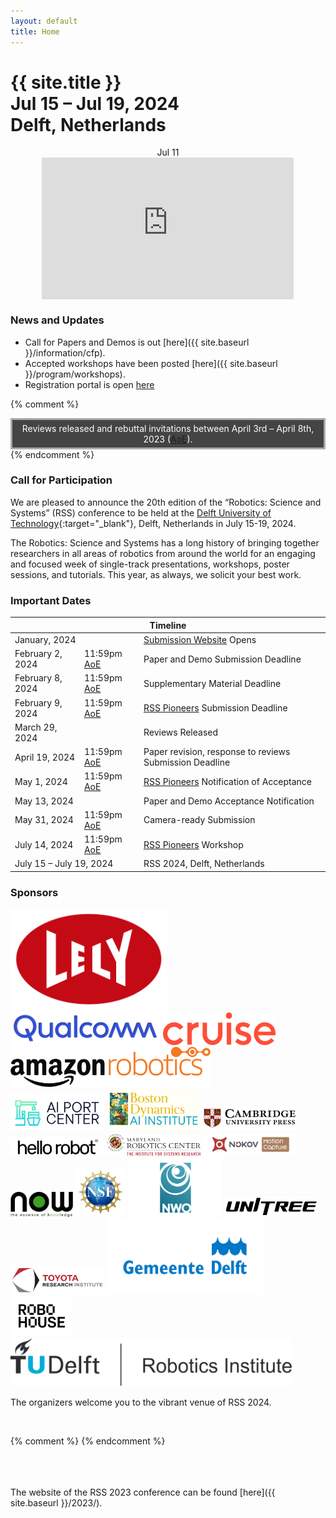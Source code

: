 ```yaml
---
layout: default
title: Home
---
```

<h1 class="page-title">{{ site.title }}<br>
Jul 15 &ndash; Jul 19, 2024<br>Delft, Netherlands</h1>


<div id="dayselector" style="width: 100%; text-align: center; justify-content: center; display: inline-flex;">
  <div class="daybutton" link="nMLoZbxWnpY">Jul 11</div>
</div>

<div style="display: flex; justify-content: center;">
  <iframe id="livestream" style="width: 80%; aspect-ratio: 16 / 9; margin: 0 auto;" src="https://www.youtube-nocookie.com/embed/nMLoZbxWnpY" title="YouTube video player" frameborder="0" allow="accelerometer; autoplay; clipboard-write; encrypted-media; gyroscope; picture-in-picture; web-share" allowfullscreen></iframe>
</div>

<script>
$(document).ready(function() {
  $("#dayselector div").click(function() {
    link = $(this).attr("link");
    $("#livestream").attr("src", "https://www.youtube-nocookie.com/embed/" + link);
  });
});
</script>



### News and Updates

*  Call for Papers and Demos is out [here]({{ site.baseurl }}/information/cfp).
*  Accepted workshops have been posted [here]({{ site.baseurl }}/program/workshops).
*  Registration portal is open [here](https://www.aanmelder.nl/rss2024/home)


{% comment %}
<div width="100%" style="border: solid #aaa 3px; background:#444; padding: 5px; color: white; text-align: center;">
 Reviews released and rebuttal invitations between April 3rd &ndash; April 8th, 2023 (<a href="https://time.is/Anywhere_on_Earth">AoE</a>).
</div>
{% endcomment %}




<!--
* Paper Award Winners have been announced [here]({{ site.baseurl }}/program/awards/).
* Program Overview is available [here]({{ site.baseurl }}/program/overview/).
* Keynote Talks announced [here]({{ site.baseurl }}/program/keynote/).
* Early Career Spotlights announced [here]({{ site.baseurl }}/program/earlycareer/).
* Presenter Instructions updated [here]({{ site.baseurl }}/information/presenters/).
* Registration portal is open [here]({{ site.baseurl }}/attending/registration/).
* Travel Information is available [here]({{ site.baseurl }}/attending/localinfo/).
* The list of Area Chairs has been announced [here]({{ site.baseurl }}/committees/pc/).
* Information about RSS Pioneers is available [here](https://sites.google.com/view/rsspioneers2023/){:target="_blank"}. -->


### Call for Participation

We are pleased to announce the 20th edition of the “Robotics: Science and Systems” (RSS) conference to be held at the [Delft University of Technology](https://www.tudelft.nl/en/){:target="_blank"}, Delft, Netherlands in July 15-19, 2024. 

The Robotics: Science and Systems has a long history of bringing together
researchers in all areas of robotics from around the world for an engaging and
focused week of single-track presentations, workshops, poster sessions, and
tutorials. This year, as always, we solicit your best work.


### Important Dates

<table class="table">
    <thead>
      <tr>
        <th colspan="3">Timeline</th>
      </tr>
    </thead>
    <tbody>
      <tr>
        <td colspan="2">January, 2024</td>
        <td><a href="https://openreview.net/group?id=roboticsfoundation.org/RSS/2024">Submission Website</a> Opens</td>
      </tr>
      <tr>
        <td>February 2, 2024</td>
        <td>11:59pm <a href="https://time.is/Anywhere_on_Earth">AoE</a></td>
        <td>Paper and Demo Submission Deadline</td>
      </tr>
      <tr>
        <td>February 8, 2024</td>
        <td>11:59pm <a href="https://time.is/Anywhere_on_Earth">AoE</a></td>
        <td>Supplementary Material Deadline</td>
      </tr>
      <tr>
        <td colspan="1">February 9, 2024</td>
        <td>11:59pm <a href="https://time.is/Anywhere_on_Earth">AoE</a></td>
        <td><a href="https://sites.google.com/view/rsspioneers2024/">RSS Pioneers</a>  Submission Deadline</td>
      </tr>
      <tr>
        <td colspan="1">March 29, 2024 </td>
        <td></td>
        <td>Reviews Released</td>
      </tr>
      <tr>
        <td colspan="1">April 19, 2024 </td>
        <td>11:59pm <a href="https://time.is/Anywhere_on_Earth">AoE</a></td>
        <td>Paper revision, response to reviews Submission Deadline</td>
      </tr>
      <tr>
        <td colspan="1">May 1, 2024</td>
        <td>11:59pm <a href="https://time.is/Anywhere_on_Earth">AoE</a></td>
        <td><a href="https://sites.google.com/view/rsspioneers2024/">RSS Pioneers</a> Notification of Acceptance</td>
      </tr>
      <tr>
        <td colspan="2">May 13, 2024</td>
        <td>Paper and Demo Acceptance Notification</td>
      </tr>
      <tr>
        <td colspan="1">May 31, 2024</td>
        <td>11:59pm <a href="https://time.is/Anywhere_on_Earth">AoE</a></td>
        <td>Camera-ready Submission</td>
      </tr>
       <tr>
        <td colspan="1">July 14, 2024</td>
        <td>11:59pm <a href="https://time.is/Anywhere_on_Earth">AoE</a></td>
        <td><a href="https://sites.google.com/view/rsspioneers2024/">RSS Pioneers</a> Workshop</td>
      </tr>
      <tr>
        <td colspan="2">July 15 &ndash; July 19, 2024</td>
        <td>RSS 2024, Delft, Netherlands</td>
      </tr>
    </tbody>
</table>


<h3 id="sponsors">Sponsors</h3>

<div class="sponsor-row1 flex-container">
  <img alt="Lely" src="/2024/images/sponsors/LELY2024.jpg" style="width: 250px;" />
</div>

<div>

</div>

<div class="sponsor-row1 flex-container">
  <img alt="qualcom" src="/2024/images/sponsors/2024-13.jpg" style="width: 240px;" />
    <img alt="Lely" src="/2024/images/sponsors/2024-5.png" style="width: 180px;" />
      <img alt="Lely" src="/2024/images/sponsors/2024-2.png" style="width: 320px;" />
</div>

<div>

</div>

<div class="sponsor-row1 flex-container">
  <img alt="Lely" src="/2024/images/sponsors/2024-1.jpg" style="width: 150px;" />
    <img alt="Lely" src="/2024/images/sponsors/2024-3.png" style="width: 150px;" />
    <img alt="Lely" src="/2024/images/sponsors/2024-4.png" style="width: 150px;" />
    <img alt="Lely" src="/2024/images/sponsors/2024-7.png" style="width: 150px;" />
    <img alt="Lely" src="/2024/images/sponsors/2024-8.png" style="width: 150px;" />
     <img alt="Lely" src="/2024/images/sponsors/2024-9.jpg" style="width: 150px;" />
     <img alt="Lely" src="/2024/images/sponsors/2024-10.png" style="width: 100px;" />
     <img alt="Lely" src="/2024/images/sponsors/2024-11.png" style="width: 80px;" />
     <img alt="Lely" src="/2024/images/sponsors/2024-12.jpeg" style="width: 150px;" />
     <img alt="Lely" src="/2024/images/sponsors/unitree.png" style="width: 150px;" />
     <img alt="Lely" src="/2024/images/sponsors/2024-14.png" style="width: 150px;" />
  <img alt="Delft Municipality" src="/2024/images/sponsors/Gemeente2024.jpg" style="width: 250px; " />
  <img alt="RoboHouse" src="/2024/images/sponsors/RoboHouse2024.svg" style="width: 100px; " />
  <img alt="RoboHouse" src="/2024/images/sponsors/TUDRI_logo.svg" style="width: 450px; " />
</div>

<div class="sponsor-row1 flex-container">

</div>



The organizers welcome you to the vibrant venue of RSS 2024.



<br/>



{% comment %}
{% endcomment %}


<br/>
<br/>
<br/>
The website of the RSS 2023 conference can be found [here]({{ site.baseurl }}/2023/).

<br/>
<br/>
<br/>
<br/>
<br/>
